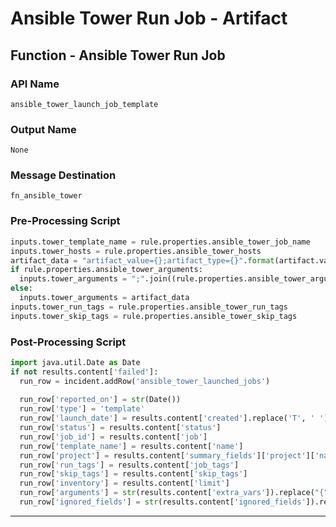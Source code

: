 <!--
    DO NOT MANUALLY EDIT THIS FILE
    THIS FILE IS AUTOMATICALLY GENERATED WITH resilient-sdk codegen
    Generated with resilient-sdk v51.0.2.2.1096
-->

# Ansible Tower Run Job - Artifact

## Function - Ansible Tower Run Job

### API Name
`ansible_tower_launch_job_template`

### Output Name
`None`

### Message Destination
`fn_ansible_tower`

### Pre-Processing Script
```python
inputs.tower_template_name = rule.properties.ansible_tower_job_name
inputs.tower_hosts = rule.properties.ansible_tower_hosts
artifact_data = "artifact_value={};artifact_type={}".format(artifact.value, artifact.type)
if rule.properties.ansible_tower_arguments:
  inputs.tower_arguments = ";".join((rule.properties.ansible_tower_arguments, artifact_data))
else:
  inputs.tower_arguments = artifact_data
inputs.tower_run_tags = rule.properties.ansible_tower_run_tags
inputs.tower_skip_tags = rule.properties.ansible_tower_skip_tags
```

### Post-Processing Script
```python
import java.util.Date as Date
if not results.content['failed']:
  run_row = incident.addRow('ansible_tower_launched_jobs')
  
  run_row['reported_on'] = str(Date())
  run_row['type'] = 'template'
  run_row['launch_date'] = results.content['created'].replace('T', ' ')
  run_row['status'] = results.content['status']
  run_row['job_id'] = results.content['job']
  run_row['template_name'] = results.content['name']
  run_row['project'] = results.content['summary_fields']['project']['name']
  run_row['run_tags'] = results.content['job_tags']
  run_row['skip_tags'] = results.content['skip_tags']
  run_row['inventory'] = results.content['limit']
  run_row['arguments'] = str(results.content['extra_vars']).replace("{", "").replace("}", "")
  run_row['ignored_fields'] = str(results.content['ignored_fields']).replace("{", "").replace("}", "")
```

---

